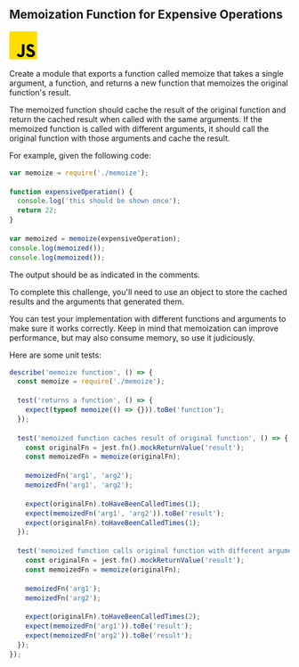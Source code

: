 
## Memoization Function for Expensive Operations
![alt_text](images/js.png "image_tooltip")

Create a module that exports a function called memoize that takes a single argument, a function, and returns a new function that memoizes the original function's result.

The memoized function should cache the result of the original function and return the cached result when called with the same arguments. If the memoized function is called with different arguments, it should call the original function with those arguments and cache the result.

For example, given the following code:


```ts
var memoize = require('./memoize');

function expensiveOperation() {
  console.log('this should be shown once');
  return 22;
}

var memoized = memoize(expensiveOperation);
console.log(memoized());
console.log(memoized());
```


The output should be as indicated in the comments.

To complete this challenge, you'll need to use an object to store the cached results and the arguments that generated them.

You can test your implementation with different functions and arguments to make sure it works correctly. Keep in mind that memoization can improve performance, but may also consume memory, so use it judiciously.

Here are some unit tests:


```ts
describe('memoize function', () => {
  const memoize = require('./memoize');

  test('returns a function', () => {
    expect(typeof memoize(() => {})).toBe('function');
  });

  test('memoized function caches result of original function', () => {
    const originalFn = jest.fn().mockReturnValue('result');
    const memoizedFn = memoize(originalFn);

    memoizedFn('arg1', 'arg2');
    memoizedFn('arg1', 'arg2');

    expect(originalFn).toHaveBeenCalledTimes(1);
    expect(memoizedFn('arg1', 'arg2')).toBe('result');
    expect(originalFn).toHaveBeenCalledTimes(1);
  });

  test('memoized function calls original function with different arguments', () => {
    const originalFn = jest.fn().mockReturnValue('result');
    const memoizedFn = memoize(originalFn);

    memoizedFn('arg1');
    memoizedFn('arg2');

    expect(originalFn).toHaveBeenCalledTimes(2);
    expect(memoizedFn('arg1')).toBe('result');
    expect(memoizedFn('arg2')).toBe('result');
  });
});
```